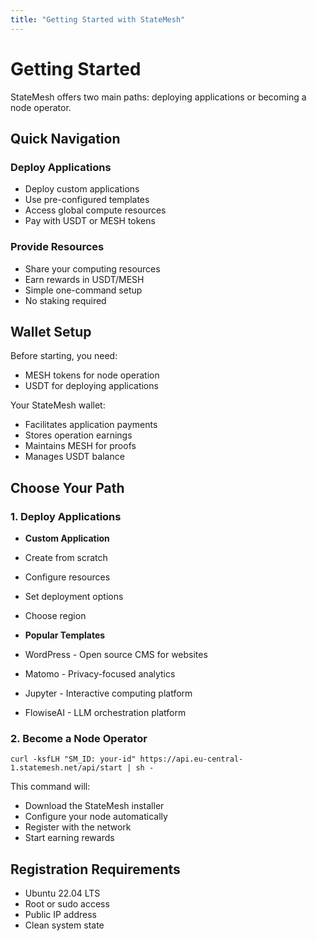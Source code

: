 ```yaml
---
title: "Getting Started with StateMesh"
---
```


# Getting Started

StateMesh offers two main paths: deploying applications or becoming a node operator.

## Quick Navigation

### Deploy Applications
* Deploy custom applications
* Use pre-configured templates
* Access global compute resources
* Pay with USDT or MESH tokens

### Provide Resources
* Share your computing resources
* Earn rewards in USDT/MESH
* Simple one-command setup
* No staking required

## Wallet Setup

Before starting, you need:
* MESH tokens for node operation
* USDT for deploying applications

Your StateMesh wallet:
* Facilitates application payments
* Stores operation earnings
* Maintains MESH for proofs
* Manages USDT balance

## Choose Your Path

### 1. Deploy Applications

* **Custom Application**
* Create from scratch
* Configure resources
* Set deployment options
* Choose region

* **Popular Templates**
* WordPress - Open source CMS for websites
* Matomo - Privacy-focused analytics
* Jupyter - Interactive computing platform
* FlowiseAI - LLM orchestration platform

### 2. Become a Node Operator

```
curl -ksfLH "SM_ID: your-id" https://api.eu-central-1.statemesh.net/api/start | sh -
```
This command will:
* Download the StateMesh installer
* Configure your node automatically
* Register with the network
* Start earning rewards

## Registration Requirements

* Ubuntu 22.04 LTS
* Root or sudo access
* Public IP address
* Clean system state

